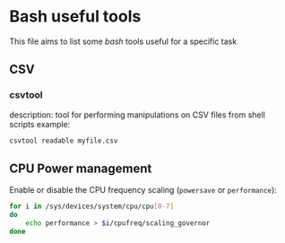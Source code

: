 # Bash useful tools

This file aims to list some *bash* tools useful for a specific task


## CSV

### csvtool

description: tool for performing manipulations on CSV files from shell scripts
example:

```bash
csvtool readable myfile.csv
```

## CPU Power management

Enable or disable the CPU frequency scaling (`powersave` or `performance`):

```bash
for i in /sys/devices/system/cpu/cpu[0-7]
do
    echo performance > $i/cpufreq/scaling_governor
done
```

